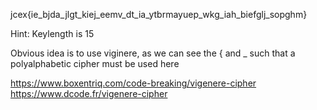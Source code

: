 jcex{ie_bjda_jlgt_kiej_eemv_dt_ia_ytbrmayuep_wkg_iah_biefglj_sopghm}

Hint: Keylength is 15

Obvious idea is to use viginere, as we can see the { and _ such that a polyalphabetic cipher must be used here

https://www.boxentriq.com/code-breaking/vigenere-cipher
https://www.dcode.fr/vigenere-cipher

